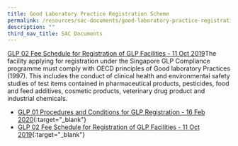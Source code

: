 ```yaml
---
title: Good Laboratory Practice Registration Scheme
permalink: /resources/sac-documents/good-laboratory-practice-registration/
description: ""
third_nav_title: SAC Documents
---
```

[GLP 02 Fee Schedule for Registration of GLP Facilities - 11 Oct 2019](/files/Documents/Glp/GLP02-GLP-Fee-structure-11Oct2019.pdf)The facility applying for registration under the Singapore GLP Compliance programme must comply with OECD principles of Good laboratory Practices (1997).  This includes the conduct of clinical health and environmental safety studies of test items contained in pharmaceutical products, pesticides, food and feed additives, cosmetic products, veterinary drug product and industrial chemicals.

* [GLP 01 Procedures and Conditions for GLP Registration - 16 Feb 2020](/files/Documents/Glp/GLP-01-16-Feb-2020.pdf){:target="\_blank"}
* [GLP 02 Fee Schedule for Registration of GLP Facilities - 11 Oct 2019](/files/Documents/Glp/GLP02-GLP-Fee-structure-11Oct2019.pdf){:target="\_blank"}